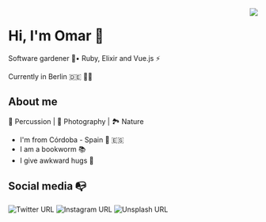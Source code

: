 <img align="right" src="https://aptly.de/wp-content/uploads/2016/03/working-with-my-jam-on.gif">


# Hi, I'm Omar 🎎

Software gardener 🎋• Ruby, Elixir and Vue.js ⚡

Currently in Berlin 🇩🇪 :man_technologist:

## About me 

🥁  Percussion | 📸  Photography | 🏞️  Nature

-  I'm from Córdoba - Spain 🕌 🇪🇸
-  I am a bookworm 📚
-  I give awkward hugs 🤗

## Social media :mailbox_with_no_mail:

![Twitter URL](https://img.shields.io/twitter/url?color=coral&label=follow%20me&logo=twitter&logoColor=coral&style=for-the-badge&url=https%3A%2F%2Ftwitter.com%2Fokubico)
![Instagram URL](https://img.shields.io/twitter/url?color=coral&label=instagram&logo=instagram&logoColor=coral&style=for-the-badge&url=https%3A%2F%2Fwww.instagram.com%2Fomar.sotillo%2F)
![Unsplash URL](https://img.shields.io/twitter/url?color=coral&label=unsplash&logo=unsplash&logoColor=coral&style=for-the-badge&url=https%3A%2F%2Funsplash.com%2F%40omarsotillo)
